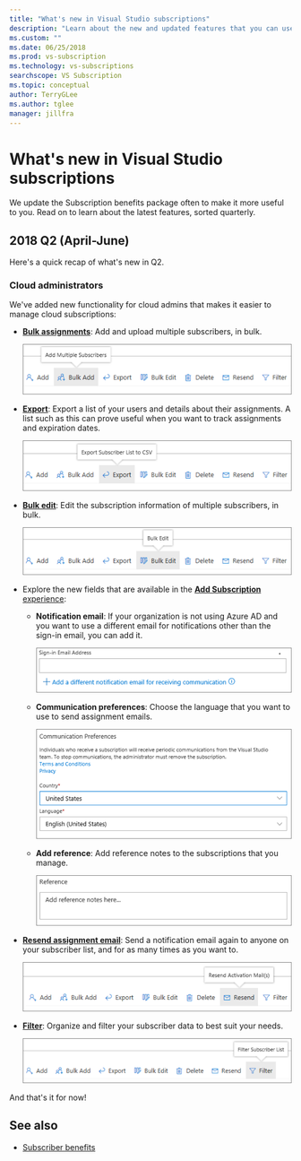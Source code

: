```yaml
---
title: "What's new in Visual Studio subscriptions"
description: "Learn about the new and updated features that you can use to manage Visual Studio subscriptions."
ms.custom: ""
ms.date: 06/25/2018
ms.prod: vs-subscription
ms.technology: vs-subscriptions
searchscope: VS Subscription
ms.topic: conceptual
author: TerryGLee
ms.author: tglee
manager: jillfra
---
```

# What&#39;s new in Visual Studio subscriptions

We update the Subscription benefits package often to make it more useful to you. Read on to learn about the latest features, sorted quarterly.

## 2018 Q2 (April-June)

Here's a quick recap of what's new in Q2.

### Cloud administrators

We've added new functionality for cloud admins that makes it easier to manage cloud subscriptions:

* [**Bulk assignments**](/visualstudio/subscriptions/assign-license#bulk-assignments): Add and upload multiple subscribers, in bulk.

  ![Add multiple users by using the Bulk Add button](media/bulk-add-multiple-subscribers.png)

* [**Export**](/visualstudio/subscriptions/exporting-subscriptions): Export a list of your users and details about their assignments. A list such as this can prove useful when you want to track assignments and expiration dates.

   ![Export a subscriber list to Excel by using the Export button](media/export-subscriber-list-to-csv.png)


* [**Bulk edit**](/visualstudio/subscriptions/edit-license#editing-multiple-subscribers-by-using-bulk-edit): Edit the subscription information of multiple subscribers, in bulk.

  ![Edit multiple users by using the Bulk Edit button](media/bulk-edit-multiple-subscribers.png)

* Explore the new fields that are available in the [**Add Subscription** experience](assign-license.md):

  * **Notification email**: If your organization is not using Azure AD and you want to use a different email for notifications other than the sign-in email, you can add it.

    ![Add a new notification email address](media/add-new-subscriber-notification-email.png)

  * **Communication preferences**: Choose the language that you want to use to send assignment emails.

    ![Change the language to use when notification emails are sent](media/change-subscriber-communication-preference.png)

  * **Add reference**: Add reference notes to the subscriptions that you manage.

    ![Add your own reference notes to each subscription](media/add-subscriber-reference-notes.png)

* [**Resend assignment email**](resend-assignment-email.md): Send a notification email again to anyone on your subscriber list, and for as many times as you want to.

  ![Resend the activation email to any user or multiple users whenever you want to](media/resend-subscriber-activation-emails.png)

* [**Filter**](search-license.md): Organize and filter your subscriber data to best suit your needs.

  ![Filter the subscriber data, as based on available fields](media/filter-subscriber-data.png)

And that's it for now!

## See also

* [Subscriber benefits](subscriber-benefits.md)
